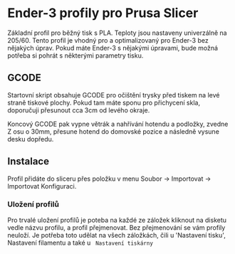 # Ender-3 profily pro Prusa Slicer
 
Základní profil pro běžný tisk s PLA. Teploty jsou nastaveny univerzálně na 205/60. Tento profil je vhodný pro a optimalizovaný pro Ender-3 bez nějakých úprav. Pokud máte Ender-3 s nějakými úpravami, bude možná potřeba si pohrát s některými parametry tisku.

## GCODE
Startovní skript obsahuje GCODE pro očištění trysky před tiskem na levé straně tiskové plochy. Pokud tam máte sponu pro přichycení skla, doporučuji přesunout cca 3cm od levého okraje.

Koncový GCODE pak vypne větrák a nahřívání hotendu a podložky, zvedne Z osu o 30mm, přesune hotend do domovské pozice a následně vysune desku dopředu.

## Instalace
Profil přidáte do sliceru přes položku v menu Soubor -> Importovat -> Importovat Konfiguraci.

### Uložení profilů
Pro trvalé uložení profilů je poteba na každé ze záložek kliknout na disketu vedle názvu profilu, a profil přejmenovat. Bez přejmenování se vám profily neuloží. Je potřeba toto udělat na všech záložkách, čili u 'Nastavení tisku', Nastavení filamentu a také u ` Nastavení tiskárny`
